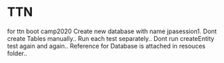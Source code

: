 # TTN
for ttn boot camp2020
Create new database with name jpasession1.
Dont create Tables manually..
Run each test separately..
Dont run createEntity test again and again..
Reference for Database is attached in resouces folder..
